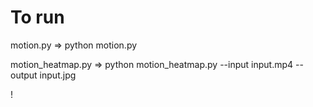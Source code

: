 # To run

motion.py => python motion.py

motion_heatmap.py => python motion_heatmap.py --input input.mp4 --output input.jpg

!
